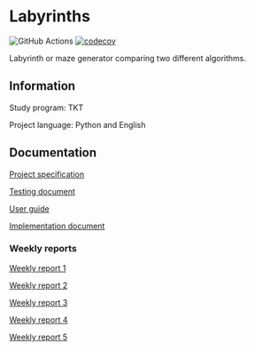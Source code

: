 # Labyrinths
![GitHub Actions](https://github.com/Siihi/Labyrinths_tira//workflows/CI/badge.svg)
[![codecov](https://codecov.io/gh/Siihi/Labyrinths_tira/branch/main/graph/badge.svg?token=5YRqisc03R)](https://codecov.io/gh/Siihi/Labyrinths_tira)

Labyrinth or maze generator comparing two different algorithms.

## Information
Study program: TKT

Project language: Python and English

## Documentation

[Project specification](https://github.com/Siihi/Labyrinths_tira/blob/main/documentation/project_specification.md)

[Testing document](https://github.com/Siihi/Labyrinths_tira/blob/main/documentation/testing_document.md)

[User guide](https://github.com/Siihi/Labyrinths_tira/blob/main/documentation/user_guide.md)

[Implementation document](https://github.com/Siihi/Labyrinths_tira/blob/main/documentation/implementation_document.md)

### Weekly reports

[Weekly report 1](https://github.com/Siihi/Labyrinths_tira/blob/main/documentation/weekly_report_1.md)

[Weekly report 2](https://github.com/Siihi/Labyrinths_tira/blob/main/documentation/weekly_report_2.md)

[Weekly report 3](https://github.com/Siihi/Labyrinths_tira/blob/main/documentation/weekly_report_3.md)

[Weekly report 4](https://github.com/Siihi/Labyrinths_tira/blob/main/documentation/weekly_report_4.md)

[Weekly report 5](https://github.com/Siihi/Labyrinths_tira/blob/main/documentation/weekly_report_5.md)
